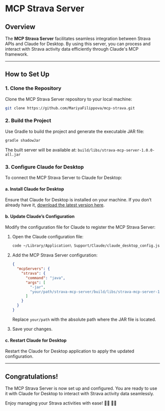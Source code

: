 # MCP Strava Server

## Overview
The **MCP Strava Server** facilitates seamless integration between Strava APIs and Claude for Desktop. By using this server, you can process and interact with Strava activity data efficiently through Claude's MCP framework.

---

## How to Set Up

### 1. Clone the Repository
Clone the MCP Strava Server repository to your local machine:
```bash
git clone https://github.com/MariyaFilippova/mcp-strava.git
```

### 2. Build the Project
Use Gradle to build the project and generate the executable JAR file:
```bash
gradle shadowJar
```

The built server will be available at: `build/libs/strava-mcp-server-1.0.0-all.jar`


### 3. Configure Claude for Desktop

To connect the MCP Strava Server to Claude for Desktop:

#### a. Install Claude for Desktop
Ensure that Claude for Desktop is installed on your machine. If you don’t already have it, [download the latest version here](https://claude.ai/download).

#### b. Update Claude’s Configuration
Modify the configuration file for Claude to register the MCP Strava Server:
1. Open the Claude configuration file:
    ```bash
    code ~/Library/Application\ Support/Claude/claude_desktop_config.json
    ```
2. Add the MCP Strava Server configuration:
    ```json
    {
      "mcpServers": {
        "strava": {
          "command": "java",
          "args": [
            "-jar",
            "your/path/strava-mcp-server/build/libs/strava-mcp-server-1.0.0-all.jar"
          ]
        }
      }
    }
    ```
   Replace `your/path` with the absolute path where the JAR file is located.

3. Save your changes.

#### c. Restart Claude for Desktop
Restart the Claude for Desktop application to apply the updated configuration.

---

## Congratulations!
The MCP Strava Server is now set up and configured. You are ready to use it with Claude for Desktop to interact with Strava activity data seamlessly.

Enjoy managing your Strava activities with ease! 🚴‍♀️ 🚴‍♂️
